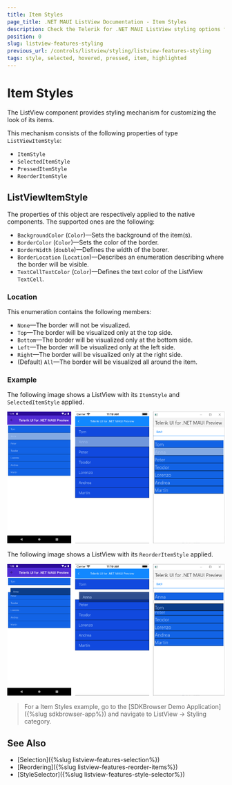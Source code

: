 ```yaml
---
title: Item Styles
page_title: .NET MAUI ListView Documentation - Item Styles
description: Check the Telerik for .NET MAUI ListView styling options for the ListViewItemStyle object
position: 0
slug: listview-features-styling
previous_url: /controls/listview/styling/listview-features-styling
tags: style, selected, hovered, pressed, item, highlighted
---
```


# Item Styles

The ListView component provides styling mechanism for customizing the look of its items.

This mechanism consists of the following properties of type `ListViewItemStyle`:

* `ItemStyle`
* `SelectedItemStyle`
* `PressedItemStyle`
* `ReorderItemStyle`

## ListViewItemStyle

The properties of this object are respectively applied to the native components. The supported ones are the following:

* `BackgroundColor` (`Color`)&mdash;Sets the background of the item(s).
* `BorderColor` (`Color`)&mdash;Sets the color of the border.
* `BorderWidth` (`double`)&mdash;Defines the width of the borer.
* `BorderLocation` (`Location`)&mdash;Describes an enumeration describing where the border will be visible.
* `TextCellTextColor` (`Color`)&mdash;Defines the text color of the ListView `TextCell`.

### Location

This enumeration contains the following members:

- `None`&mdash;The border will not be visualized.
- `Top`&mdash;The border will be visualized only at the top side.
- `Bottom`&mdash;The border will be visualized only at the bottom side.
- `Left`&mdash;The border will be visualized only at the left side.
- `Right`&mdash;The border will be visualized only at the right side.
- (Default) `All`&mdash;The border will be visualized all around the item.

### Example

<snippet id='listview-styling-listview-xaml'/>

The following image shows a ListView with its `ItemStyle` and `SelectedItemStyle` applied.

![ListView Item and SelectedIten Styling](../images/listview_features_itemstyle.png)

The following image shows a ListView with its `ReorderItemStyle` applied.

![ListView reorder items styling](../images/listview_features_reorderItemstyle.png)

> For a Item Styles example, go to the [SDKBrowser Demo Application]({%slug sdkbrowser-app%}) and navigate to ListView -> Styling category.

## See Also

- [Selection]({%slug listview-features-selection%})
- [Reordering]({%slug listview-features-reorder-items%})
- [StyleSelector]({%slug listview-features-style-selector%})
